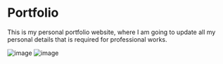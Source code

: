 # Portfolio
This is my personal portfolio website, where I am going to update all my personal details that is required for professional works.

![image](https://github.com/Navneet072300/Portfolio/assets/89797286/d9786426-db31-4992-9d33-f5828047054c)
![image](https://github.com/Navneet072300/Portfolio/assets/89797286/e8df9154-9774-4f65-a40a-80851c0f5da8)
